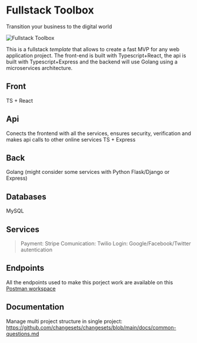 # Fullstack Toolbox

Transition your business to the digital world

<img src="https://uploads-ssl.webflow.com/5eb71e52042e740ad80cc406/5ebd8365cfa4cb336bc66917_webtools%20health.png" alt="Fullstack Toolbox" style="position: center;"/>

This is a fullstack *template* that allows to create a fast MVP for any web
application project.
The front-end is built with Typescript+React, the api is built with
Typescript+Express and the backend will use Golang using a microservices
architecture.
## Front
TS + React
## Api
Conects the frontend with all the services, ensures security, verification and
makes api calls to other online services
TS + Express
## Back
Golang (might consider some services with Python Flask/Django or Express)
## Databases
MySQL
## Services
> Payment: Stripe
> Comunication: Twilio
> Login: Google/Facebook/Twitter autentication
## Endpoints
All the endpoints used to make this porject work are available on this [Postman
workspace](https://fullstack-toolbox.postman.co/workspace/d8400c79-46c8-4891-b394-02cf979c794e)
## Documentation
Manage multi project structure in single project: https://github.com/changesets/changesets/blob/main/docs/common-questions.md
